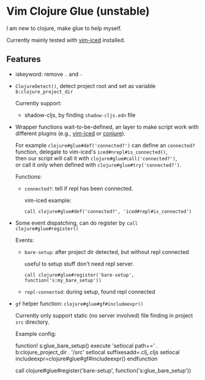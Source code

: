 Vim Clojure Glue (unstable)
================

I am new to clojure, make glue to help myself.

Currently mainly tested with [vim-iced][] installed.



## Features

- iskeyword: remove `.` and `-`


- `ClojureDetect()`, detect project root and set as variable `b:clojure_project_dir`

  Currently support:

  - shadow-cljs, by finding `shadow-cljs.edn` file


- Wrapper functions wait-to-be-defined, an layer to make script work with different plugins (e.g., [vim-iced][] or [conjure][]).

  For example `clojure#glue#def('connected?')` can define an `connected?` function, delegate to vim-iced's `iced#nrepl#is_connected()`,  
  then our script will call it with `clojure#glue#call('connected?')`,  
  or call it only when defined with `clojure#glue#try('connected?')`.

  Functions:

  - `connected?`: tell if repl has been connected.

    vim-iced example:

        call clojure#glue#def('connected?', 'iced#repl#is_connected')


- Some event dispatching, can do register by `call clojure#glue#register()`

  Events:

  - `bare-setup`: after project dir detected, but without repl connected

    useful to setup stuff don't need repl server.

        call clojure#glue#register('bare-setup', function('s:my_bare_setup'))

  - `repl-connected`: during setup, found repl connected


- `gf` helper function: `clojure#glue#gf#includeexpr()`

  Currently only support static (no server involved) file finding in project `src` directory.

  Example config:

    function! s:glue_bare_setup()
      execute 'setlocal path+=' . b:clojure_project_dir . '/src'
      setlocal suffixesadd=.clj,.cljs
      setlocal includeexpr=clojure#glue#gf#includeexpr()
    endfunction

    call clojure#glue#register('bare-setup', function('s:glue_bare_setup'))



[vim-iced]: https://github.com/liquidz/vim-iced
[conjure]: https://github.com/Olical/conjure
